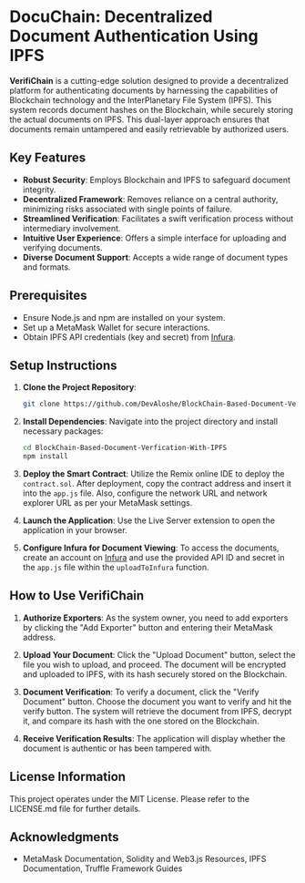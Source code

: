 # DocuChain: Decentralized Document Authentication Using IPFS

**VerifiChain** is a cutting-edge solution designed to provide a decentralized platform for authenticating documents by harnessing the capabilities of Blockchain technology and the InterPlanetary File System (IPFS). This system records document hashes on the Blockchain, while securely storing the actual documents on IPFS. This dual-layer approach ensures that documents remain untampered and easily retrievable by authorized users.

## Key Features

- **Robust Security**: Employs Blockchain and IPFS to safeguard document integrity.
- **Decentralized Framework**: Removes reliance on a central authority, minimizing risks associated with single points of failure.
- **Streamlined Verification**: Facilitates a swift verification process without intermediary involvement.
- **Intuitive User Experience**: Offers a simple interface for uploading and verifying documents.
- **Diverse Document Support**: Accepts a wide range of document types and formats.

## Prerequisites

- Ensure Node.js and npm are installed on your system.
- Set up a MetaMask Wallet for secure interactions.
- Obtain IPFS API credentials (key and secret) from [Infura](https://infura.io).

## Setup Instructions

1. **Clone the Project Repository**:
   ```bash
   git clone https://github.com/DevAloshe/BlockChain-Based-Document-Verfication-With-IPFS.git
   ```

2. **Install Dependencies**:
   Navigate into the project directory and install necessary packages:
   ```bash
   cd BlockChain-Based-Document-Verfication-With-IPFS
   npm install
   ```

3. **Deploy the Smart Contract**:
   Utilize the Remix online IDE to deploy the `contract.sol`. After deployment, copy the contract address and insert it into the `app.js` file. Also, configure the network URL and network explorer URL as per your MetaMask settings.

4. **Launch the Application**:
   Use the Live Server extension to open the application in your browser.

5. **Configure Infura for Document Viewing**:
   To access the documents, create an account on [Infura](https://infura.io) and use the provided API ID and secret in the `app.js` file within the `uploadToInfura` function.

## How to Use VerifiChain

1. **Authorize Exporters**: As the system owner, you need to add exporters by clicking the "Add Exporter" button and entering their MetaMask address.

2. **Upload Your Document**: Click the "Upload Document" button, select the file you wish to upload, and proceed. The document will be encrypted and uploaded to IPFS, with its hash securely stored on the Blockchain.

3. **Document Verification**: To verify a document, click the "Verify Document" button. Choose the document you want to verify and hit the verify button. The system will retrieve the document from IPFS, decrypt it, and compare its hash with the one stored on the Blockchain.

4. **Receive Verification Results**: The application will display whether the document is authentic or has been tampered with.

## License Information

This project operates under the MIT License. Please refer to the LICENSE.md file for further details.

## Acknowledgments

- MetaMask Documentation, Solidity and Web3.js Resources, IPFS Documentation, Truffle Framework Guides
